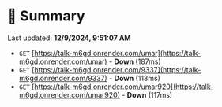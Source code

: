 # 📖 Summary
Last updated: **12/9/2024, 9:51:07 AM**

- `GET` [https://talk-m6gd.onrender.com/umar](https://talk-m6gd.onrender.com/umar) - **Down** (187ms)
- `GET` [https://talk-m6gd.onrender.com/9337](https://talk-m6gd.onrender.com/9337) - **Down** (113ms)
- `GET` [https://talk-m6gd.onrender.com/umar920](https://talk-m6gd.onrender.com/umar920) - **Down** (117ms)
